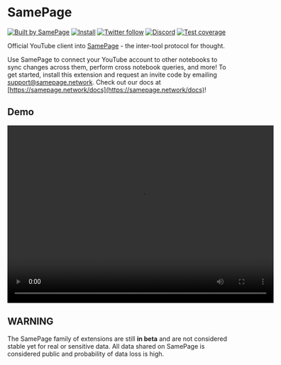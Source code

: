 # SamePage

[![Built by SamePage](https://img.shields.io/badge/Ξ-Built_by_SamePage-blue.svg)](https://github.com/samepage-network/samepage.network) [![Install](https://img.shields.io/github/v/release/samepage-network/youtube-samepage)](https://samepage.network/install?id=youtube) [![Twitter follow](https://img.shields.io/badge/follow-%40samepagenetwork-blue.svg?style=flat&logo=twitter)](https://twitter.com/samepagenetwork) [![Discord](https://img.shields.io/discord/1042590270849568788.svg)](https://discord.gg/UpKAfUvUPd) [![Test coverage](https://codecov.io/gh/samepage-network/youtube-samepage/branch/main/graph/badge.svg)](https://codecov.io/gh/samepage-network/youtube-samepage)

Official YouTube client into [SamePage](https://samepage.network) - the inter-tool protocol for thought.

Use SamePage to connect your YouTube account to other notebooks to sync changes across them, perform cross notebook queries, and more! To get started, install this extension and request an invite code by emailing support@samepage.network. Check out our docs at [https://samepage.network/docs](https://samepage.network/docs)!

## Demo

<video src="https://samepage.network/videos/9f124d41ca8a47f4b09bc6d268cb36b8.mp4" controls="controls" height="400" width="600"></video>

## WARNING

The SamePage family of extensions are still **in beta** and are not considered stable yet for real or sensitive data. All data shared on SamePage is considered public and probability of data loss is high.
